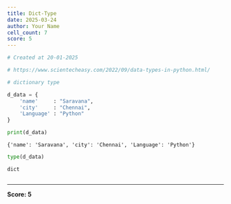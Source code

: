 ```yaml
---
title: Dict-Type
date: 2025-03-24
author: Your Name
cell_count: 7
score: 5
---
```


```python
# Created at 20-01-2025
```


```python
# https://www.scientecheasy.com/2022/09/data-types-in-python.html/
```


```python
# dictionary type
```


```python
d_data = {
    'name'     : "Saravana",
    'city'     : "Chennai",
    'Language' : "Python"
} 
```


```python
print(d_data)
```

    {'name': 'Saravana', 'city': 'Chennai', 'Language': 'Python'}



```python
type(d_data)
```




    dict




```python

```


---
**Score: 5**
